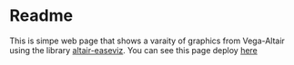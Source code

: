 # Readme
This is simpe web page that shows a varaity of graphics from Vega-Altair  using the library [altair-easeviz](https://github.com/MiguelUB/altair-easeviz).
You can see this page deploy [here](https://accesible-theme-altair.onrender.com) 
